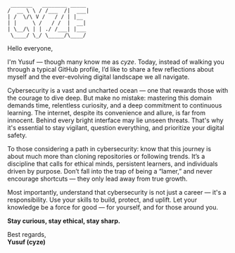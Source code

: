 ```                      
 _______   ________ _____ 
/  __ \ \ / /___  /|  ___|
| /  \/\ V /   / / | |__  
| |     \ /   / /  |  __| 
| \__/\ | | ./ /___| |___ 
 \____/ \_/ \_____/\____/                        
```

Hello everyone,

I'm Yusuf — though many know me as *cyze*. Today, instead of walking you through a typical GitHub profile, I’d like to share a few reflections about myself and the ever-evolving digital landscape we all navigate.

Cybersecurity is a vast and uncharted ocean — one that rewards those with the courage to dive deep. But make no mistake: mastering this domain demands time, relentless curiosity, and a deep commitment to continuous learning. The internet, despite its convenience and allure, is far from innocent. Behind every bright interface may lie unseen threats. That's why it's essential to stay vigilant, question everything, and prioritize your digital safety.

To those considering a path in cybersecurity: know that this journey is about much more than cloning repositories or following trends. It’s a discipline that calls for ethical minds, persistent learners, and individuals driven by purpose. Don’t fall into the trap of being a “lamer,” and never encourage shortcuts — they only lead away from true growth.

Most importantly, understand that cybersecurity is not just a career — it's a responsibility. Use your skills to build, protect, and uplift. Let your knowledge be a force for good — for yourself, and for those around you.

**Stay curious, stay ethical, stay sharp.**

Best regards,  
**Yusuf (cyze)**
